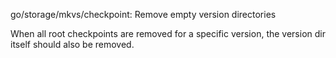 go/storage/mkvs/checkpoint: Remove empty version directories

When all root checkpoints are removed for a specific version, the version dir
itself should also be removed.
